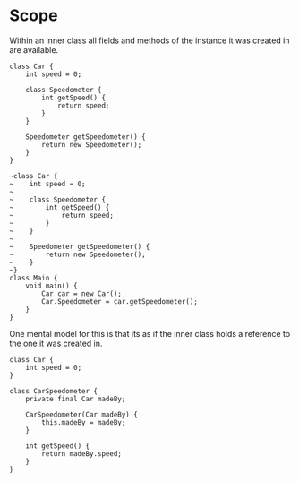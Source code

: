 # Scope

Within an inner class all fields and methods of the instance it was created in
are available.

```java,no_run
class Car {
    int speed = 0;

    class Speedometer {
        int getSpeed() {
            return speed;
        }
    }

    Speedometer getSpeedometer() {
        return new Speedometer();
    }
}
```
```java,no_run
~class Car {
~    int speed = 0;
~
~    class Speedometer {
~        int getSpeed() {
~            return speed;
~        }
~    }
~
~    Speedometer getSpeedometer() {
~        return new Speedometer();
~    }
~}
class Main {
    void main() {
        Car car = new Car();
        Car.Speedometer = car.getSpeedometer();
    }
}
```
One mental model for this is that its as if the inner class
holds a reference to the one it was created in.

```java,no_run
class Car {
    int speed = 0;
}

class CarSpeedometer {
    private final Car madeBy;

    CarSpeedometer(Car madeBy) {
        this.madeBy = madeBy;
    }

    int getSpeed() {
        return madeBy.speed;
    }
}
```